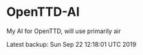# OpenTTD-AI
My AI for OpenTTD, will use primarily air

Latest backup: Sun Sep 22 12:18:01 UTC 2019
